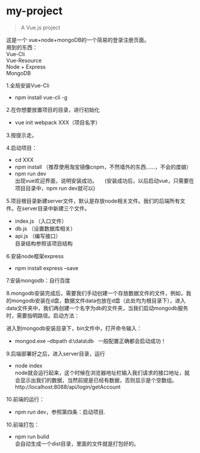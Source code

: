 # my-project  

> A Vue.js project  

这是一个 vue+node+mongoDB的一个简易的登录注册页面。   
用到的东西：    
Vue-Cli    
Vue-Resource   
Node + Express   
MongoDB     

1.全局安装Vue-Cli       
- npm install vue-cli -g       

2.在你想要放置项目的目录，进行初始化      
- vue init webpack XXX（项目名字）     

3.按提示走。      

4.启动项目：     
- cd XXX      
- npm install （推荐使用淘宝镜像cnpm，不然墙外的东西……，不会的度娘）     
- npm run dev    
出现vue欢迎界面，说明安装成功。     (安装成功后，以后启动vue，只需要在项目目录中，npm run dev就可以)

5.项目根目录新建server文件，默认是存放node相关文件。我们的后端所有文件。在server目录中新建三个文件。    
- index.js （入口文件）     
- db.js （设置数据库相关）    
- api.js （编写接口）       
目录结构参照该项目结构     

6.安装node框架express      
- npm install express –save     

7.安装mongodb：自行百度   

8.mongodb安装完成后，需要我们手动创建一个存放数据文件的文件，例如，我的mongodb安装在d盘，数据文件data也放在d盘（此处均为根目录下），进入data文件夹中，我们再创建一个名字为db的文件夹，当我们启动mongodb服务时，需要指明路径。启动方法：    

进入到mongodb安装目录下，bin文件中，打开命令输入：      
- mongod.exe –dbpath d:\data\db   
一般配置正确都会启动成功！  

9.后端部署好之后，进入server目录，运行     
- node index    
node就会运行起来，这个时候在浏览器地址栏输入我们请求的接口地址，就会显示出我们的数据，当然前提是已经有数据，否则显示是个空数组。http://localhost:8088/api/login/getAccount     

10.前端的运行：   
- npm run dev，参照第四条：启动项目.

10.前端打包：    
- npm run bulid     
会自动生成一个dist目录，里面的文件就是打包好的。

